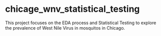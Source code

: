 # chicage_wnv_statistical_testing
This project focuses on the EDA process and Statistical Testing to explore the prevalence of West Nile Virus in mosquitos in Chicago.
